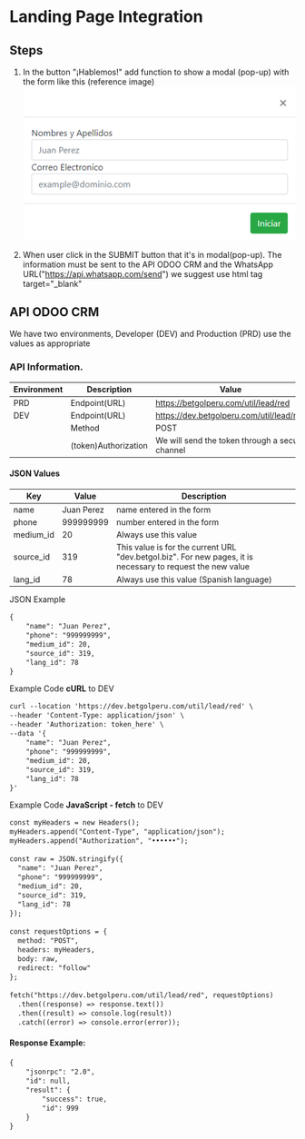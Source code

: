 # Landing Page Integration 

## Steps

1. In the button "¡Hablemos!" add function to show a modal (pop-up) with the form  like this (reference image)
![reference image](src/img/modal.png "Modal Example")

2. When user click in the SUBMIT button that it's in modal(pop-up). The information must be sent to the API ODOO CRM and the WhatsApp URL("https://api.whatsapp.com/send") we suggest use html tag target="_blank"

## API ODOO CRM
We have two environments, Developer (DEV) and Production (PRD) use the values ​​as appropriate

### API Information.

|Environment| Description | Value      |
| -----------| ------|----------|
|PRD| Endpoint(URL) | https://betgolperu.com/util/lead/red |
|DEV| Endpoint(URL) | https://dev.betgolperu.com/util/lead/red |
|| Method| POST |
|| (token)Authorization | We will send the token through a secure channel

#### JSON Values

|Key| Value | Description |
| --| --| --|
| name| Juan Perez | name entered in the form
| phone| 999999999 | number entered in the form  
| medium_id| 20 | Always use this value
| source_id| 319 |  This value is for the current URL "dev.betgol.biz". For new pages, it is necessary to request the new value 
| lang_id| 78 | Always use this value (Spanish language)

JSON Example
```
{
    "name": "Juan Perez",
    "phone": "999999999",
    "medium_id": 20,
    "source_id": 319,
    "lang_id": 78
}
```


Example Code **cURL** to DEV 
```
curl --location 'https://dev.betgolperu.com/util/lead/red' \
--header 'Content-Type: application/json' \
--header 'Authorization: token_here' \
--data '{
    "name": "Juan Perez",
    "phone": "999999999",
    "medium_id": 20,
    "source_id": 319,
    "lang_id": 78
}'
```
Example Code **JavaScript - fetch**  to DEV 
```
const myHeaders = new Headers();
myHeaders.append("Content-Type", "application/json");
myHeaders.append("Authorization", "••••••");

const raw = JSON.stringify({
  "name": "Juan Perez",
  "phone": "999999999",
  "medium_id": 20,
  "source_id": 319,
  "lang_id": 78
});

const requestOptions = {
  method: "POST",
  headers: myHeaders,
  body: raw,
  redirect: "follow"
};

fetch("https://dev.betgolperu.com/util/lead/red", requestOptions)
  .then((response) => response.text())
  .then((result) => console.log(result))
  .catch((error) => console.error(error));
```
#### Response Example:
```
{
    "jsonrpc": "2.0",
    "id": null,
    "result": {
        "success": true,
        "id": 999
    }
}
```


